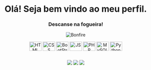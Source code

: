 <link rel="stylesheet" type='text/css' href="https://cdn.jsdelivr.net/gh/devicons/devicon@latest/devicon.min.css" />
<h1 align="center">Olá! Seja bem vindo ao meu perfil. </h1>

<div align=center>
  <h3>Descanse na fogueira!</h3>

  ![Bonfire](https://media2.giphy.com/media/v1.Y2lkPTc5MGI3NjExdHl1aW85c3J4dzlob2p1Z2oxMzdpMGF2ZWszMjNiMzF0ZGduMTBhZiZlcD12MV9pbnRlcm5hbF9naWZfYnlfaWQmY3Q9Zw/J20KhwQ6sL0CGiEVrz/giphy.gif)
</div>

<div align="center">
  <img align="center" alt="HTML" height="30" width="40" src="https://cdn.jsdelivr.net/gh/devicons/devicon@latest/icons/html5/html5-original.svg" />        
  <img align="center" alt="CSS" height="30" width="40" src="https://cdn.jsdelivr.net/gh/devicons/devicon@latest/icons/css3/css3-original.svg" />
  <img align="center" alt="BootStrap" height="30" width="40" src="https://cdn.jsdelivr.net/gh/devicons/devicon@latest/icons/bootstrap/bootstrap-original.svg" />
  <img align="center" alt="JS" height="30" width="40" src="https://cdn.jsdelivr.net/gh/devicons/devicon@latest/icons/javascript/javascript-original.svg" />
  <img align="center" alt="PHP" height="30" width="40" src="https://cdn.jsdelivr.net/gh/devicons/devicon@latest/icons/php/php-original.svg" />
  <img align="center" alt="MySQL" height="30" width="40" src="https://cdn.jsdelivr.net/gh/devicons/devicon@latest/icons/mysql/mysql-original.svg" />
  <img align="center" alt="Python" height="30" width="40" src="https://cdn.jsdelivr.net/gh/devicons/devicon@latest/icons/python/python-original.svg" />
</div>

##

<div align="center">
  <a href="https://www.linkedin.com/in/nicolas-linares-de-oliveira/"><img src="https://img.shields.io/badge/LinkedIn-0077B5?style=for-the-badge&logo=linkedin&logoColor=white"></a>
  <a href="https://www.facebook.com/nikolas.l.oliveira"><img src="https://img.shields.io/badge/Facebook-1877F2?style=for-the-badge&logo=facebook&logoColor=white"></a>
  <a href="nicolaslinaresoli@gmail.com"><img src="https://img.shields.io/badge/Gmail-D14836?style=for-the-badge&logo=gmail&logoColor=white"></a>
</div>

<!--
**veganico98/veganico98** is a ✨ _special_ ✨ repository because its `README.md` (this file) appears on your GitHub profile.

Here are some ideas to get you started:

- 🔭 I’m currently working on ...
- 🌱 I’m currently learning ...
- 👯 I’m looking to collaborate on ...
- 🤔 I’m looking for help with ...
- 💬 Ask me about ...
- 📫 How to reach me: ...
- 😄 Pronouns: ...
- ⚡ Fun fact: ...
-->
